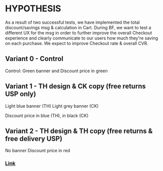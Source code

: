 # HYPOTHESIS
As a result of two successful tests, we have implemented the total discount/savings msg & calculation in Cart. During BF, we want to test a different UX for the msg in order to further improve the overall Checkout experience and clearly communicate to our users how much they're saving on each purchase. We expect to improve Checkout rate & overall CVR.


## Variant 0 - Control
Control: Green banner and Discount price in green

## Variant 1 - TH design & CK copy (free returns USP only)
Light blue banner (TH) Light grey banner (CK)

Discount price in blue (TH), in black (CK)

## Variant 2 - TH design & TH copy (free returns & free delivery USP)
No banner
Discount price in red


### [Link](https://app.asana.com/0/1201109242799454/1205557340446106/f)